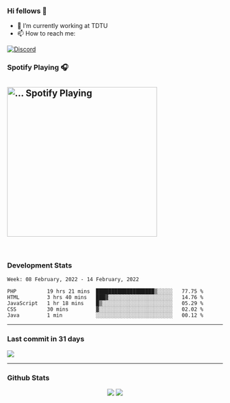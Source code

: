 ### Hi fellows 👋

- 🔭 I’m currently working at TDTU
- 📫 How to reach me:
<a href = "https://discordapp.com/users/517725152327499806">
  <img align="center" src="https://discord.c99.nl/widget/theme-4/517725152327499806.png" alt="Discord"/>
</a>


### Spotify Playing 🎧
[<img src="https://spotify-readme-git-master-maoleng.vercel.app/api/spotify-playing" alt="... Spotify Playing" width="350" />](https://open.spotify.com/user/jo3t0sjswxmpet9c67mq6qph3)
---
<br>

### Development Stats
<!--START_SECTION:waka-->
```text
Week: 08 February, 2022 - 14 February, 2022

PHP          19 hrs 21 mins  ███████████████████▒░░░░░   77.75 % 
HTML         3 hrs 40 mins   ███▓░░░░░░░░░░░░░░░░░░░░░   14.76 % 
JavaScript   1 hr 18 mins    █▒░░░░░░░░░░░░░░░░░░░░░░░   05.29 % 
CSS          30 mins         ▓░░░░░░░░░░░░░░░░░░░░░░░░   02.02 % 
Java         1 min           ░░░░░░░░░░░░░░░░░░░░░░░░░   00.12 % 
```
<!--END_SECTION:waka-->

---
### Last commit in 31 days
<img src = "https://activity-graph.herokuapp.com/graph?username=maoleng&theme=react-dark">

---
### Github Stats
<p align = "center">
  <img src = "https://github-readme-stats.vercel.app/api?username=maoleng&theme=radical&line_height=27">
  <img src = "https://github-readme-stats.vercel.app/api/top-langs/?username=maoleng&count_private=true&theme=radical&langs_count=3">
</p>
